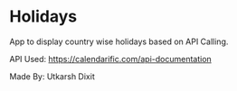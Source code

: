 # Holidays
 App to display country wise holidays based on API Calling.
 
 API Used: https://calendarific.com/api-documentation
 
 Made By: Utkarsh Dixit
